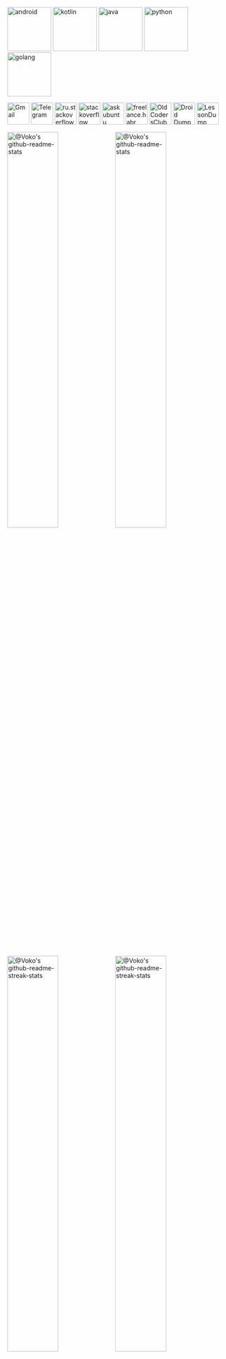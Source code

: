 <!--suppress HtmlDeprecatedAttribute -->


<a href="https://developer.android.com/reference"><img src="./assets/android-plain.svg" alt="android" height="100" title="Android reference"></a>
<a href="https://kotlinlang.org/docs/home.html"><img src="./assets/kotlin-original.svg" alt="kotlin" height="100" title="Kotlin documentation"></a>
<a href="https://docs.oracle.com/en/java/"><img src="./assets/java-original.svg" alt="java" height="100" title="Java documentation"></a>
<a href="https://docs.python.org/3/library/index.html"><img src="./assets/python-original.svg" alt="python" height="100" title="Python documentation"></a>
<a href="https://golang.org/doc/"><img src="./assets/go-original.svg" alt="golang" height="100" title="Golang documentation"></a>


<a href="mailto:voko.aleksey@gmail.com"><img src="./assets/gmail.png" alt="Gmail" height="50" title="Send mail"></a>
<a href="https://t.me/voko_aleksey"><img src="./assets/telegram.webp" alt="Telegram" height="50" title="Send message"></a>
<a href="https://ru.stackoverflow.com/users/371584/aleksey-voko"><img src="./assets/stack_overflow.svg" alt="ru.stackoverflow" height="50" title="ru.stackoverflow profile"></a>
<a href="https://stackoverflow.com/users/13531449/aleksey-voko"><img src="./assets/stack_overflow.svg" alt="stackoverflow" height="50" title="stackoverflow profile"></a>
<a href="https://askubuntu.com/users/1561126/aleksey-voko"><img src="./assets/ubuntu.svg" alt="askubuntu" height="50" title="askubuntu profile"></a>
<a href="https://freelance.habr.com/freelancers/Voko_Aleksey"><img src="./assets/habr.png" alt="freelance.habr" height="50" title="freelance.habr profile"></a>
<a href="https://github.com/OldCodersClub"><img src="./assets/oldcodersclub.png" alt="OldCodersClub" height="50" title="ÐšÐ»ÑƒÐ± Ð´ÐµÐ´Ð¾Ð²-Ð¿Ñ€Ð¾Ð³Ñ€Ð°Ð¼Ð¼Ð¸ÑÑ‚Ð¾Ð²"></a>
<a href="https://github.com/DroidDump"><img src="./assets/droiddump.png" alt="Droid Dump" height="50" title="Android projects"></a>
<a href="https://github.com/LessonDump"><img src="./assets/lessondump.png" alt="LessonDump" height="50" title="Lesson Dump"></a>


<p align="center">

<!-- OLD github-readme-stats
<a href="https://github.com/Aleksey-Voko?tab=repositories"><img src="https://github-readme-stats.vercel.app/api?username=Aleksey-Voko&theme=gotham&show_icons=true&count_private=true&hide_border=true"  width="48%" alt="@Voko's github-readme-stats"/></a>
-->

<a href="https://github.com/Aleksey-Voko?tab=repositories#gh-dark-mode-only"><img src="https://github-readme-stats-one-bice.vercel.app/api?username=Aleksey-Voko&theme=gotham&show_icons=true&count_private=true&hide_border=true&role=OWNER,ORGANIZATION_MEMBER,COLLABORATOR"  width="48%" alt="@Voko's github-readme-stats"/></a>
<a href="https://github.com/Aleksey-Voko?tab=repositories#gh-light-mode-only"><img src="https://github-readme-stats-one-bice.vercel.app/api?username=Aleksey-Voko&theme=default&show_icons=true&count_private=true&hide_border=true&role=OWNER,ORGANIZATION_MEMBER,COLLABORATOR"  width="48%" alt="@Voko's github-readme-stats"/></a>
<a href="https://github.com/Aleksey-Voko?tab=stars#gh-dark-mode-only"><img src="https://github-readme-streak-stats.herokuapp.com?user=Aleksey-Voko&theme=gotham&hide_border=true&date_format=M%20j%5B%2C%20Y%5D"  width="48%" alt="@Voko's github-readme-streak-stats"/></a>
<a href="https://github.com/Aleksey-Voko?tab=stars#gh-light-mode-only"><img src="https://github-readme-streak-stats.herokuapp.com?user=Aleksey-Voko&theme=transparent&hide_border=true&date_format=M%20j%5B%2C%20Y%5D"  width="48%" alt="@Voko's github-readme-streak-stats"/></a>

</p>


<a href="https://play.kotlinlang.org"><img src="./assets/colored.png"  width="100%" alt="play.kotlinlang.org"/></a>


<!-- activity graph heroku-app start -->
<p align="center">
    <a href="https://wakatime.com/@Voko#gh-dark-mode-only">
        <img src="https://github-readme-activity-graph.vercel.app/graph?username=Aleksey-Voko&theme=react-dark&hide_border=true&hide_title=false&area=true&custom_title=Total%20contribution%20graph%20in%20all%20repo" width="95%" alt="activity graph">
    </a>
    <a href="https://wakatime.com/@Voko#gh-light-mode-only">
        <img src="https://github-readme-activity-graph.vercel.app/graph?username=Aleksey-Voko&theme=github-light&hide_border=true&hide_title=false&area=true&custom_title=Total%20contribution%20graph%20in%20all%20repo" width="95%" alt="activity graph">
    </a>
</p>
<!-- activity graph heroku-app end -->


<p align="center">
<a href="https://wakatime.com/@Voko#gh-dark-mode-only"><img src="https://github-readme-stats.vercel.app/api/wakatime?username=Voko&theme=gotham&hide_border=true&layout=compact&hide_title=true&langs_count=14&range=all_time"  width="58%" alt="@Voko's wakatime stats"/></a>
<a href="https://wakatime.com/@Voko#gh-light-mode-only"><img src="https://github-readme-stats.vercel.app/api/wakatime?username=Voko&theme=default&hide_border=true&layout=compact&hide_title=true&langs_count=14&range=all_time"  width="58%" alt="@Voko's wakatime stats"/></a>
<a href="https://github.com/Aleksey-Voko?tab=achievements#gh-dark-mode-only"><img src="https://github-profile-trophy.vercel.app/?username=Aleksey-Voko&theme=onestar&no-frame=true&column=3&row=2"  width="38%" alt="@Voko's trophy stats"/></a>
<a href="https://github.com/Aleksey-Voko?tab=achievements#gh-light-mode-only"><img src="https://github-profile-trophy.vercel.app/?username=Aleksey-Voko&theme=flat&no-frame=true&column=3&row=2"  width="38%" alt="@Voko's trophy stats"/></a>
</p>


<p align="center">
<a href="https://github.com/pulls?q=is%3Apr+author%3AAleksey-Voko+archived%3Afalse+is%3Aclosed#gh-dark-mode-only"><img src="https://github-profile-summary-cards.vercel.app/api/cards/productive-time?username=Aleksey-Voko&theme=github_dark&utcOffset=4"  width="31%" alt="@Voko's productive-time"/></a>
<a href="https://github.com/pulls?q=is%3Apr+author%3AAleksey-Voko+archived%3Afalse+is%3Aclosed#gh-light-mode-only"><img src="https://github-profile-summary-cards.vercel.app/api/cards/productive-time?username=Aleksey-Voko&theme=github&utcOffset=4"  width="31%" alt="@Voko's productive-time"/></a>
<a href="https://github.com/issues?q=is%3Aissue+author%3AAleksey-Voko+archived%3Afalse+is%3Aclosed#gh-dark-mode-only"><img src="https://github-profile-summary-cards.vercel.app/api/cards/profile-details?username=Aleksey-Voko&theme=github_dark&hide_border=true"  width="64%" alt="@Voko's profile-details"/></a>
<a href="https://github.com/issues?q=is%3Aissue+author%3AAleksey-Voko+archived%3Afalse+is%3Aclosed#gh-light-mode-only"><img src="https://github-profile-summary-cards.vercel.app/api/cards/profile-details?username=Aleksey-Voko&theme=github&hide_border=true"  width="64%" alt="@Voko's profile-details"/></a>
</p>


<a href="https://rextester.com/l/python3_online_compiler"><img src="./assets/colored.png"  width="100%" alt="python3_online_compiler"/></a>


<p align="center">
    <a href="https://www.codewars.com/users/Aleksey-Voko">
        <img alt="codewars badge" src="https://www.codewars.com//users/Aleksey-Voko/badges/large">
    </a>
</p>


<p align="center">
<a href="https://wakatime.com/@Voko"><img src="https://wakatime.com/badge/user/8cc8aa38-4041-409b-9d27-a85e5b897ad4.svg?style=social" alt="wakatime"></a>
<a href="https://github.com/Aleksey-Voko?tab=following"><img src="https://img.shields.io/github/stars/Aleksey-Voko?affiliations=OWNER%2CCOLLABORATOR%2CORGANIZATION_MEMBER&label=Total%20user%20stars%20in%20all%20repo&logoColor=red&style=social" alt="GitHub User's stars"></a>
<a href="https://github.com/Aleksey-Voko?tab=followers"><img src="https://img.shields.io/github/followers/Aleksey-Voko?&logoColor=red&style=social" alt="GitHub followers"></a>
</p>


<p align="center">
<a href="https://stackexchange.com/users/17728350/aleksey-voko?tab=accounts#gh-dark-mode-only"><img src="https://stackexchange.com/users/flair/17728350.png?theme=dark" width="208" height="58" alt="ÐŸÑ€Ð¾Ñ„Ð¸Ð»ÑŒ ÑƒÑ‡Ð°ÑÑ‚Ð½Ð¸ÐºÐ° Aleksey Voko Ð² Stack Exchange, ÑÐµÑ‚Ð¸ Ð±ÐµÑÐ¿Ð»Ð°Ñ‚Ð½Ñ‹Ñ… ÑÐ°Ð¹Ñ‚Ð¾Ð² Ð²Ð¾Ð¿Ñ€Ð¾ÑÐ¾Ð² Ð¸ Ð¾Ñ‚Ð²ÐµÑ‚Ð¾Ð², ÑƒÐ¿Ñ€Ð°Ð²Ð»ÑÐµÐ¼Ñ‹Ñ… ÑÐ¾Ð¾Ð±Ñ‰ÐµÑÑ‚Ð²Ð¾Ð¼" title="ÐŸÑ€Ð¾Ñ„Ð¸Ð»ÑŒ ÑƒÑ‡Ð°ÑÑ‚Ð½Ð¸ÐºÐ° Aleksey Voko Ð² Stack Exchange, ÑÐµÑ‚Ð¸ Ð±ÐµÑÐ¿Ð»Ð°Ñ‚Ð½Ñ‹Ñ… ÑÐ°Ð¹Ñ‚Ð¾Ð² Ð²Ð¾Ð¿Ñ€Ð¾ÑÐ¾Ð² Ð¸ Ð¾Ñ‚Ð²ÐµÑ‚Ð¾Ð², ÑƒÐ¿Ñ€Ð°Ð²Ð»ÑÐµÐ¼Ñ‹Ñ… ÑÐ¾Ð¾Ð±Ñ‰ÐµÑÑ‚Ð²Ð¾Ð¼"></a>
<a href="https://stackexchange.com/users/17728350/aleksey-voko?tab=accounts#gh-light-mode-only"><img src="https://stackexchange.com/users/flair/17728350.png?theme=light" width="208" height="58" alt="ÐŸÑ€Ð¾Ñ„Ð¸Ð»ÑŒ ÑƒÑ‡Ð°ÑÑ‚Ð½Ð¸ÐºÐ° Aleksey Voko Ð² Stack Exchange, ÑÐµÑ‚Ð¸ Ð±ÐµÑÐ¿Ð»Ð°Ñ‚Ð½Ñ‹Ñ… ÑÐ°Ð¹Ñ‚Ð¾Ð² Ð²Ð¾Ð¿Ñ€Ð¾ÑÐ¾Ð² Ð¸ Ð¾Ñ‚Ð²ÐµÑ‚Ð¾Ð², ÑƒÐ¿Ñ€Ð°Ð²Ð»ÑÐµÐ¼Ñ‹Ñ… ÑÐ¾Ð¾Ð±Ñ‰ÐµÑÑ‚Ð²Ð¾Ð¼" title="ÐŸÑ€Ð¾Ñ„Ð¸Ð»ÑŒ ÑƒÑ‡Ð°ÑÑ‚Ð½Ð¸ÐºÐ° Aleksey Voko Ð² Stack Exchange, ÑÐµÑ‚Ð¸ Ð±ÐµÑÐ¿Ð»Ð°Ñ‚Ð½Ñ‹Ñ… ÑÐ°Ð¹Ñ‚Ð¾Ð² Ð²Ð¾Ð¿Ñ€Ð¾ÑÐ¾Ð² Ð¸ Ð¾Ñ‚Ð²ÐµÑ‚Ð¾Ð², ÑƒÐ¿Ñ€Ð°Ð²Ð»ÑÐµÐ¼Ñ‹Ñ… ÑÐ¾Ð¾Ð±Ñ‰ÐµÑÑ‚Ð²Ð¾Ð¼"></a>
<a href="https://stackoverflow.com/users/13531449/aleksey-voko#gh-dark-mode-only"><img alt="stackoverflow badge" height="58" src="https://github-readme-stackoverflow.vercel.app/?userID=13531449&theme=dark&layout=compact"></a>
<a href="https://stackoverflow.com/users/13531449/aleksey-voko#gh-light-mode-only"><img alt="stackoverflow badge" height="58" src="https://github-readme-stackoverflow.vercel.app/?userID=13531449&theme=light&layout=compact"></a>
</p>


<p align="center">
<a href="https://gist.github.com/Access61"><img src="https://profile-counter.glitch.me/{Access61}/count.svg" alt="Aleksey-Voko :: Visitor's Count" /></a>
</p>
